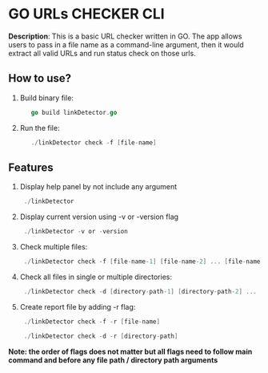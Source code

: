 # GO URLs CHECKER CLI

**Description**: This is a basic URL checker written in GO. The app allows users to pass in a file name as a command-line argument, then it would extract all valid URLs and run status check on those urls.

## How to use? 
1. Build binary file:
   ```go
      go build linkDetector.go
   ``` 
2. Run the file:
   ```go
      ./linkDetector check -f [file-name]
   ```

## Features
1. Display help panel by not include any argument
   ```go
    ./linkDetector
   ```
2. Display current version using -v or -version flag
   ```go
    ./linkDetector -v or -version
   ```
3. Check multiple files:
   ```go
    ./linkDetector check -f [file-name-1] [file-name-2] ... [file-name-nth]
   ```
4. Check all files in single or multiple directories:
   ```go
    ./linkDetector check -d [directory-path-1] [directory-path-2] ... [directory-path-nth]
   ```
5. Create report file by adding -r flag:
   ```go
    ./linkDetector check -f -r [file-name]
   ```
   ```go
    ./linkDetector check -d -r [directory-path]
   ```

**Note: the order of flags does not matter but all flags need to follow main command and before any file path / directory path arguments**
